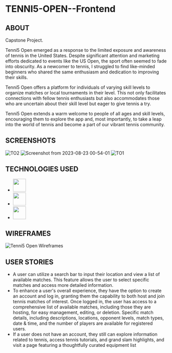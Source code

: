 # TENNI5-OPEN--Frontend #
## ABOUT ##
Capstone Project. 

Tenni5 Open emerged as a response to the limited exposure and awareness of tennis in the United States. Despite significant attention and marketing efforts dedicated to events like the US Open, the sport often seemed to fade into obscurity. As a newcomer to tennis, I struggled to find like-minded beginners who shared the same enthusiasm and dedication to improving their skills. 

Tenni5 Open offers a platform for individuals of varying skill levels to organize matches or local tournaments in their level. This not only facilitates connections with fellow tennis enthusiasts but also accommodates those who are uncertain about their skill level but eager to give tennis a try. 

Tenni5 Open extends a warm welcome to people of all ages and skill levels, encouraging them to explore the app and, most importantly, to take a leap into the world of tennis and become a part of our vibrant tennis community. 

## SCREENSHOTS ## 
![TO2](https://github.com/jessvasq/TENNI5-OPEN--Frontend/assets/119137671/4146948e-7fd9-47ef-8ddc-43a23fcd651c)
![Screenshot from 2023-08-23 00-54-01](https://github.com/jessvasq/TENNI5-OPEN--Frontend/assets/119137671/a5fe5811-fa96-4af5-8722-c06405cffa69)
![TO1](https://github.com/jessvasq/TENNI5-OPEN--Frontend/assets/119137671/c9550b5e-b1b1-4f04-b518-cd68cc8d2e24)

## TECHNOLOGIES USED ## 
* <img src='https://github.com/jessvasq/TENNI5-OPEN--Frontend/assets/119137671/05829168-604e-4e8a-83e9-282cfcd15f05' width=40px height=40px>  
* <img src='https://github.com/jessvasq/TENNI5-OPEN--Frontend/assets/119137671/c932b977-1daf-497b-8b41-db15a2a305e8' width=40px height=40px>  
* <img src='https://github.com/jessvasq/TENNI5-OPEN--Frontend/assets/119137671/3346c672-8570-4544-91e4-5a39042458e4' width=40px height=40px>  

## WIREFRAMES ## 
![Tenni5 Open Wireframes](https://github.com/jessvasq/TENNI5-OPEN--Frontend/assets/119137671/0994e2c9-7fb7-4103-a8bd-a81501a2108b)

## USER STORIES ##
* A user can utilize a search bar to input their location and view a list of available matches. This feature allows the user to select specific matches and access more detailed information.
* To enhance a user's overall experience, they have the option to create an account and log in, granting them the capability to both host and join tennis matches of interest. Once logged in, the user has access to a comprehensive list of available matches, including those they are hosting, for easy management, editing, or deletion. Specific match details, including descriptions, locations, opponent levels, match types, date & time, and the number of players are available for registered users.
* If a user does not have an account, they still can explore information related to tennis, access tennis tutorials, and grand slam highlights, and visit a page featuring a thoughtfully curated equipment list

